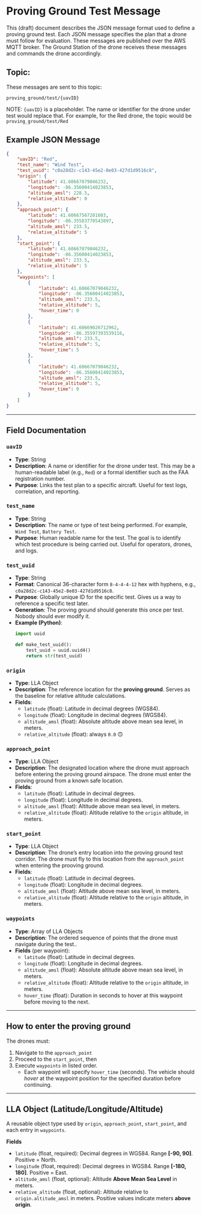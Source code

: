 # Proving Ground Test Message

This (draft) document describes the JSON message format used to define a proving ground test. Each JSON message specifies the plan that a drone must follow for evaluation. These messages are published over the AWS MQTT broker. The Ground Station of the drone receives these messages and commands the drone accordingly.

## Topic:

These messages are sent to this topic:
```
proving_ground/test/{uavID}
```

NOTE: `{uavID}` is a placeholder. The name or identifier for the drone under test would replace that. For example, for the Red drone, the topic would be `proving_ground/test/Red`

## Example JSON Message

```json
{
    "uavID": "Red",
    "test_name": "Wind Test",
    "test_uuid": "c0a28d2c-c143-45e2-8e03-427d1d9516c8",
    "origin": {
        "latitude": 41.60667079046232,
        "longitude": -86.35600414023853,
        "altitude_amsl": 228.5,
        "relative_altitude": 0
    },
    "approach_point": {
        "latitude": 41.60667567201603,
        "longitude": -86.35583770543897,
        "altitude_amsl": 233.5,
        "relative_altitude": 5
    },
    "start_point": {
        "latitude": 41.60667079046232,
        "longitude": -86.35600414023853,
        "altitude_amsl": 233.5,
        "relative_altitude": 5
    },
    "waypoints": [
        {
            "latitude": 41.60667079046232,
            "longitude": -86.35600414023853,
            "altitude_amsl": 233.5,
            "relative_altitude": 5,
            "hover_time": 0
        },
        {
            "latitude": 41.60669026712962,
            "longitude": -86.35597393539116,
            "altitude_amsl": 233.5,
            "relative_altitude": 5,
            "hover_time": 5
        },
        {
            "latitude": 41.60667079046232,
            "longitude": -86.35600414023853,
            "altitude_amsl": 233.5,
            "relative_altitude": 5,
            "hover_time": 0
        }
    ]
}
```

---

## Field Documentation

### `uavID`

- **Type**: String
- **Description**: A name or identifier for the drone under test. This may be a human-readable label (e.g., `Red`) or a formal identifier such as the FAA registration number.
- **Purpose**: Links the test plan to a specific aircraft. Useful for test logs, correlation, and reporting.

### `test_name`

- **Type**: String
- **Description**: The name or type of test being performed. For example, `Wind Test`, `Battery Test`.
- **Purpose**: Human readable name for the test. The goal is to identify which test procedure is being carried out. Useful for operators, drones, and logs.

### `test_uuid`

- **Type**: String 
- **Format**: Canonical 36-character form `8-4-4-4-12` hex with hyphens, e.g., `c0a28d2c-c143-45e2-8e03-427d1d9516c8`.
- **Purpose**: Globally unique ID for the specific test. Gives us a way to reference a specific test later.
- **Generation**: The proving ground  should generate this once per test. Nobody should ever modify it.
- **Example (Python)**:
  ```python
  import uuid

  def make_test_uuid():
      test_uuid = uuid.uuid4()
      return str(test_uuid)
  ```

### `origin`

- **Type**: LLA Object
- **Description**: The reference location for the **proving ground**. Serves as the baseline for relative altitude calculations.
- **Fields**:
  - `latitude` (float): Latitude in decimal degrees (WGS84).
  - `longitude` (float): Longitude in decimal degrees (WGS84).
  - `altitude_amsl` (float): Absolute altitude above mean sea level, in meters.
  - `relative_altitude` (float): always `0.0` 🙃

### `approach_point`

- **Type**: LLA Object
- **Description**: The designated location where the drone must approach before entering the proving ground airspace. The drone must enter the proving ground from a known safe location.
- **Fields**:
  - `latitude` (float): Latitude in decimal degrees.
  - `longitude` (float): Longitude in decimal degrees.
  - `altitude_amsl` (float): Altitude above mean sea level, in meters.
  - `relative_altitude` (float): Altitude relative to the `origin` altitude, in meters.

### `start_point`

- **Type**: LLA Object
- **Description**: The drone’s entry location into the proving ground test corridor. The drone must fly to this location from the `approach_point` when entering the prooving ground.
- **Fields**:
  - `latitude` (float): Latitude in decimal degrees.
  - `longitude` (float): Longitude in decimal degrees.
  - `altitude_amsl` (float): Altitude above mean sea level, in meters.
  - `relative_altitude` (float): Altitude relative to the `origin` altitude, in meters.

### `waypoints`

- **Type**: Array of LLA Objects
- **Description**: The ordered sequence of points that the drone must navigate during the test..
- **Fields** (per waypoint):
  - `latitude` (float): Latitude in decimal degrees.
  - `longitude` (float): Longitude in decimal degrees.
  - `altitude_amsl` (float): Absolute altitude above mean sea level, in meters.
  - `relative_altitude` (float): Altitude relative to the `origin` altitude, in meters.
  - `hover_time` (float): Duration in seconds to hover at this waypoint before moving to the next.

---

## How to enter the proving ground

The drones must:
1. Navigate to the `approach_point` 
2. Proceed to the  `start_point`, then
3. Execute `waypoints` in listed order.
    - Each waypoint will specify `hover_time` (seconds). The vehicle should _hover_ at the waypoint position for the specified duration before continuing.

---

## LLA Object (Latitude/Longitude/Altitude)

A reusable object type used by `origin`, `approach_point`, `start_point`, and each entry in `waypoints`.

**Fields**

- `latitude` (float, required): Decimal degrees in WGS84. Range **[-90, 90]**. Positive = North.
- `longitude` (float, required): Decimal degrees in WGS84. Range **[-180, 180]**. Positive = East.
- `altitude_amsl` (float, optional): Altitude **Above Mean Sea Level** in meters.
- `relative_altitude` (float, optional): Altitude relative to `origin.altitude_amsl` in meters. Positive values indicate meters **above origin**.


